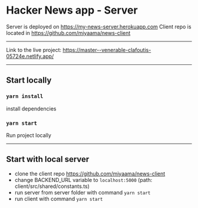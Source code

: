 # Hacker News app - Server
Server is deployed on https://my-news-server.herokuapp.com
Client repo is located in https://github.com/miyaama/news-client

---
Link to the live project: https://master--venerable-clafoutis-05724e.netlify.app/

---
## Start locally
### `yarn install`
install dependencies

### `yarn start`
Run project locally

---

## Start with local server
- clone the client repo https://github.com/miyaama/news-client
- change BACKEND_URL variable to `localhost:5000` (path: client/src/shared/constants.ts)
- run server from server folder with command `yarn start`
- run client with command `yarn start`
